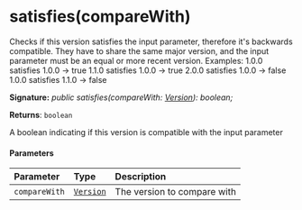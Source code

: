 # satisfies(compareWith)



Checks if this version satisfies the input parameter, therefore it's backwards compatible. They have to share the same major version, and the input parameter must be an equal or more recent version. Examples: 1.0.0 satisfies 1.0.0 -> true 1.1.0 satisfies 1.0.0 -> true 2.0.0 satisfies 1.0.0 -> false 1.0.0 satisfies 1.1.0 -> false

**Signature:** _public satisfies(compareWith: [Version](../../sp-core-library.api/class/version.md)): boolean;_

**Returns**: `boolean`



A boolean indicating if this version is compatible with the input parameter

#### Parameters


| Parameter	   | Type    | Description |
|:-------------|:---------------|:------------|
| `compareWith`    | [`Version`](../../sp-core-library.api/class/version.md) | The version to compare with |



